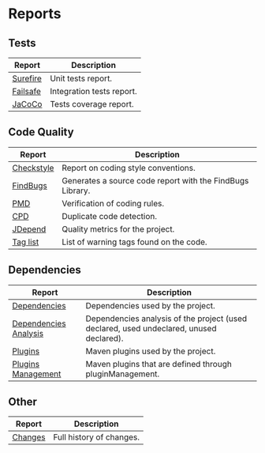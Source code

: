 # Reports

## Tests

|Report|Description|
|---|---|
|[Surefire][surefire]|Unit tests report.|
|[Failsafe][failsafe]|Integration tests report.|
|[JaCoCo][jacoco]|Tests coverage report.|

## Code Quality

|Report|Description|
|---|---|
|[Checkstyle][checkstyle]|Report on coding style conventions.|
|[FindBugs][findbugs]|Generates a source code report with the FindBugs Library.|
|[PMD][pmd]|Verification of coding rules.|
|[CPD][cpd]|Duplicate code detection.|
|[JDepend][jdepend]|Quality metrics for the project.|
|[Tag list][taglist]|List of warning tags found on the code.|

## Dependencies

|Report|Description|
|---|---|
|[Dependencies][dependencies]|Dependencies used by the project.|
|[Dependencies Analysis][dependency-analysis]|Dependencies analysis of the project (used declared, used undeclared, unused declared).|
|[Plugins][plugins]|Maven plugins used by the project.|
|[Plugins Management][plugins-manage]|Maven plugins that are defined through pluginManagement.|

## Other

|Report|Description|
|---|---|
|[Changes][changes]|Full history of changes.|

[changes]: ./changes-report.html
[checkstyle]: ./checkstyle.html
[cpd]: ./cpd.html
[dependencies]: ./dependencies.html
[dependency-analysis]: ./dependency-analysis.html
[failsafe]: ./failsafe-report.html
[findbugs]: ./findbugs.html
[jacoco]: ./jacoco/index.html
[jdepend]: ./jdepend-report.html
[pmd]: ./pmd.html
[plugins]: ./plugins.html
[plugins-manage]: ./plugin-management.html
[surefire]: ./surefire-report.html
[taglist]: ./taglist.html
